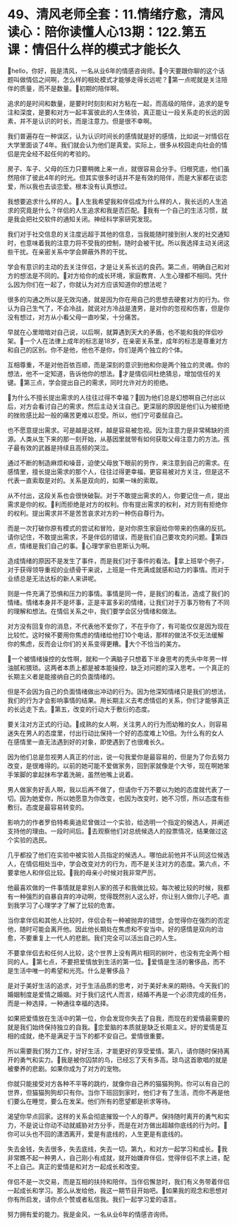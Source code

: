 # 49、清风老师全套：11.情绪疗愈，清风读心：陪你读懂人心13期：122.第五课：情侣什么样的模式才能长久

🎼hello，你好，我是清风，一名从业6年的情感咨询师。🎼今天要跟你聊的这个话题叫做情侣之间啊，怎么样的相处模式才能够走得长远呢？🎼第一点呢就是关注陪伴的质量，而不是数量。🎼初期的陪伴啊。

追求的是时间和数量，是要时时刻刻和对方粘在一起，而高级的陪伴，追求的是专注和深度，是要和对方一起丰富彼此的人生体验，真正能让一段关系走的长远的因素，并不是认识的时长，而是注意力。但是很不幸啊。

我们普遍存在一种误区，认为认识时间长的感情就是好的感情，比如说一对情侣在大学里面谈了4年。我们就会认为他们是真爱。实际上，很多从校园走向社会的情侣是完全经不起任何的考验的。

房子、车子、父母的压力只要稍微上来一点，就很容易会分手。归根究底，他们虽然陪伴了彼此4年的时光。但其实很多时话并不是有效的陪伴，而是大家都在谈恋爱，所以我也去谈恋爱。根本没有认真想过。

我想要追求什么样的人。🎼人生我希望我和伴侣成为什么样的人，我长远的人生追求的究竟是什么？伴侣的人生追求和我是否匹配。🎼我有一个自己的生活习惯，就是我会把社交软件的通知关闭。神经科学家研究发现。

我们对于社交信息的关注度远超于其他的信息，当我能随时接到别人发的社交通知时，也意味着我的注意力将不受我的控制，随时会被干扰。所以我选择主动关闭这些干扰。在亲密关系中学会屏蔽外界的干扰。

学会有意识的主动的去关注伴侣，才是让关系长远的良药。第二点，明确自己和对方的想法是不同的。🎼对方给你的成长环境，家庭教育、人生心理都不相同。凭什么因为你们在一起了，你就认为对方应该知道你的想法呢？

很多的沟通之所以是无效沟通，就是因为你在用自己的思想去硬套对方的行为。你认为自己生气了，不会冷战，就说对方冷战是渣男，是对你的忽视和伤害，但是你没有想过，对方从小看父母一直吵架，十分痛苦。

早就在心里暗暗对自己说，以后啊，就算遇到天大的矛盾，也不能和我的伴侣吵架。🎼一个人在法律上成年的标志是18岁，在亲密关系里，成年的标志是尊重对方和自己的区别。你不是他，他也不是你，你们是两个独立的个体。

互相尊重，不是对他百依百顺，而是深刻的意识到他和你是两个独立的灵魂。你的想法，他不一定知道，告诉他你的想法。🎼才是情侣间杜绝猜忌，增加信任的关键。🎼第三点，学会提出自己的需求，同时允许对方的拒绝。

🎼为什么不擅长提出需求的人往往过得不幸福？🎼因为他们总是幻想啊自己付出以后，对方会看讨自己的需求，然后主动关注自己。更深层的原因是他们认为被拒绝的挫败感比起一般的痛苦更难以忍受。所以，他们宁可委屈自己。

也不愿意提出需求。可是越是这样，越是容易被忽视。因为注意力是非常稀缺的资源。人类从生下来的那一刻开始，从基因里就带有如何获取父母注意力的方法。孩子最有效的武器是持续且高频的哭泣。

通过不断的制造麻烦和噪音，迫使父母放下眼前的劳作，来注意到自己的需求。在感情里，擅长提出需求的那个人，往往过得更幸福，更容易被对方关注，但是这不代表一直索取是对的。关系是双向的，如果一味的索取。

从不付出，这段关系也会很快破裂。对于不敢提出需求的人，你要记住一点，提出需求是你的权。🎼利而拒绝是对方的权利。你有提出需求的权利，对方则有拒绝你的权利。提出需求并不是苦苦哀求对方的一种伤自尊行为。

而是一次打破你原有模式的尝试和冒险，是对你原生家庭给你带来的伤痛的反抗。请你记住，不敢提出需求，不是伴侣的错误，而是我们自己要攻克的问题。🎼第四点，情绪是我们自己的事。🎼心理学家伯恩斯认为啊。

造成情绪的原因不是发生了事件，而是我们对于事件的看法。🎼拿上班举个例子，对于获得领导重视的业绩骨干来说，上班是一件充满成就感和动力的事情。而对于业绩总是无法达标的新人来讲呢。

则是一件充满了恐惧和压力的事情。事情是同一件，是我们的看法，造成了我们的情绪。情绪本身并不是坏事，正是丰富多彩的情绪，让我们对于万事万物有了不同的理解和想法。在情侣关系之中，我们要学会区分情绪和做法。

对方没有回复你的消息，不代表他不爱你了，不在乎你了，有可能仅仅是因为现在比较忙。这时候不要用你焦虑的情绪给他打10个电话，那样的做法不仅无法缓解你的焦虑，反而会让你们的关系变得更糟。🎼大个不恰当的美方。

🎼一个被情绪操控的女性啊，就和一个满脑子只想着下半身思考的秃头中年男一样油腻和猥琐。这两者本质上都是被本能操控，缺乏对问题的深入思考。一个真正的长期主义者是能接纳自己的负面情绪的。

但是不会因为自己的负面情绪做出冲动的行为。因为他深知情绪只是我们的想法，我们的行为才会影响事情的结果。用长期主义去考虑情侣的关系，你们才能够真正的长远走下去。🎼第五，改变的行动大于敷衍的态度。

要关注对方正式的行动。🎼成熟的女人啊，关注男人的行为而幼稚的女人，则容易迷失在男人的态度里，付出行动比保持一个好的态度难上10倍。为什么有的女人在感情里一直无法遇到好的对象，即使遇到了也很难长久。

因为他们总是忽视男人真正的付出，说一句我爱你是最容易的，但是为了你去努力改变，是很难得的。以前的她可能不爱做家务，回到家就像是个大爷，现在啊她笨手笨脚的拿起抹布学着洗碗，虽然他嘴上说着。

男人做家务好丢人啊，我以后再不做了，但请你千万不要以为她的态度就代表了一切。因为她爱你，所以她愿意为你改变，也因为改变时，她不习惯，所以态度有些敷衍。态度是最容易转变的。

影响力的作者罗伯特希奥迪尼曾做过一个实验，给选明一个指定的候选人，并阐述支持他的理由。一段时间后。🎼去观察他们对总统候选人的投票情况，结果做过这个实验的选民。

几乎都投了他们在实验中被实验人员指定的候选人。哪怕此前他并不认同这位候选人，在情侣相处当中，学会改变对方的行为，而不是关注对方的态度。第六点，不要拿他人和伴侣比较。🎼我的母亲小时候对我非常严厉。

他最喜欢做的一件事情就是拿别人家的孩子和我做比较。每次被比较的时候，我都有一种强烈的自暴自弃的冲动啊，觉得既然别人这么好，你让别人做你儿子吧。直到我学习了心理学才了解了比较的危害。

当你拿伴侣和其他人比较时，伴侣会有一种被抛弃的错觉，会觉得你在强烈的否定他，随时可能会离开他。因此他长期处在焦虑和不安当中。好的感情是双向的治愈，不要重复上一代人的悲剧。我们完全可以活出自己的人生。

不要拿伴侣去和任何人比较，这个世界上没有两片相同的树叶，也没有完全两个相同的人。🎼第七点，不要把爱情放到生活的第一位。🎼爱情是生活的奢侈品，而不是生活中唯一的希望和光亮。什么是奢侈品？

是对于美好生活的追求，对于生活品质的思考，对于美好未来的期待。今天我们的婚姻制度是爱情之婚姻。对于我们这代人而言，结婚不再是一个必须完成的任务，而是一种选择，一种通往幸福的选择。

如果把爱情放在生活中的第一位，你会发现你失去了自我，而现在的爱情最需要的就是我们始终保持独立的自我。🎼恋爱脑的本质就是缺乏长期主义。好的爱情是互相的成就，绝不是满足于当下的都不安自己。爱情很重要。

所以需要我们努力工作，好好生活，才能更好的享受爱情。第八，请你随时保持离开的勇气和实力。🎼我是被你囚禁的鸟，已经忘了天有多高。琼鸟这首歌唱的就是被豢养的悲剧。如果你成为了对方的宠物。

你就只能接受对方各种不平等的跳约，就像你自己养的猫猫狗狗。你可以有自己的世界，但猫猫狗狗却只有你。当你下班回到家时，他们才有了生活，而你不再是他们要么在睡觉，要么在发呆。他们所有的愿望都是祈求等待。

渴望你早点回家。这样的关系会彻底摧毁一个人的尊严。保持随时离开的勇气和实力，不是说让你动不动就威胁对方分手，而是在对方做出超越你底线的行为时。🎼你可以头也不回的潇洒离开，爱是有底线的，人生更是有底线的。

失去金钱，失去很多，失去底线，失去一切。第九，和对方一起学习和成长。🎼我非常瞧不起一种男人，自己刚小有成就，就开始嫌弃伴侣，觉得伴侣不求上进，配不上自己。真正的爱情是和对方一起成长和改变。

伴侣不是一次交易，而是互相的扶持和陪伴。当伴侣懈怠时，我们有义务带着伴侣一起成长和学习。那么从发给他，我这一期节目开始吧。🎼如果我的观念和思想对你有所启发，请你点个赞或者私信我。我们一起学习爱的语言。

努力拥有爱的能力。我是金风，一名从业6年的情感咨询师。